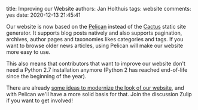 title: Improving our Website
authors: Jan Holthuis
tags: website
comments: yes
date: 2020-12-13 21:45:41

Our website is now based on the [Pelican](https://github.com/getpelican/pelican) instead of the [Cactus](https://github.com/eudicots/Cactus) static site generator.
It supports blog posts natively and also supports pagination, archives, author pages and taxonomies likes categories and tags.
If you want to browse older news articles, using Pelican will make our website more easy to use.

This also means that contributors that want to improve our website don't need a Python 2.7 installation anymore
(Python 2 has reached end-of-life since the beginning of the year).

There are already [some ideas to modernize the look of our website](https://mixxx.zulipchat.com/#narrow/stream/248802-website/topic/Mixxx.20website.20refresh), and with Pelican we'll have a more solid basis for that.
Join the discussion Zulip if you want to get involved!
